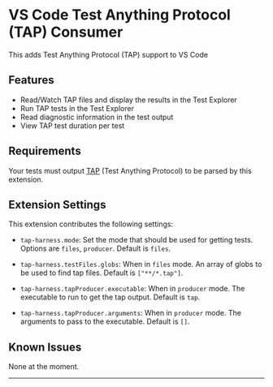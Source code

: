 # VS Code Test Anything Protocol (TAP) Consumer

This adds Test Anything Protocol (TAP) support to VS Code

## Features

- Read/Watch TAP files and display the results in the Test Explorer
- Run TAP tests in the Test Explorer
- Read diagnostic information in the test output
- View TAP test duration per test

## Requirements

Your tests must output [TAP](https://testanything.org/) (Test Anything Protocol) to be parsed by this extension.

## Extension Settings

This extension contributes the following settings:

- `tap-harness.mode`: Set the mode that should be used for getting tests. Options are `files`, `producer`. Default is `files`.
- `tap-harness.testFiles.globs`: When in `files` mode. An array of globs to be used to find tap files. Default is `["**/*.tap"]`.

- `tap-harness.tapProducer.executable`: When in `producer` mode. The executable to run to get the tap output. Default is `tap`.

- `tap-harness.tapProducer.arguments`: When in `producer` mode. The arguments to pass to the executable. Default is `[]`.

## Known Issues

None at the moment.

---
